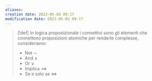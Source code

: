 ```yaml
---
aliases: 
creation date: 2023-05-03 09:17
modification date: 2023-05-03 09:17
---
```


>[!def]
>In logica proposizionale i connettivi sono gli elementi che connettono proposizioni atomiche per renderle complesse, consideriamo:
> - Not $\sim$
> - And $\land$
> - Or $\lor$
> - Implica $\implies$
> - Se e solo se $\iff$



